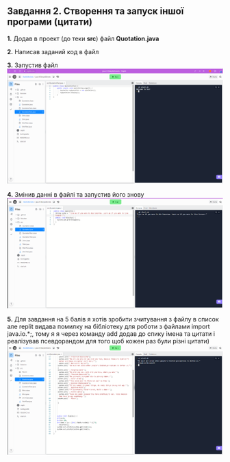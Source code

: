## Завдання 2. Створення та запуск іншої програми (цитати)

**1.** Додав в проект (до теки **src**) файл **Quotation.java**

**2.** Написав заданий код в файл 

**3.** Запустив файл ![Скріншот 2.1](https://github.com/ppc-ntu-khpi/java-0-DanyloDonets/blob/master/Solution/task%202.1.png)

**4.** Змінив данні в файлі та запустив його знову ![Скріншот 2.2](https://github.com/ppc-ntu-khpi/java-0-DanyloDonets/blob/master/Solution/task%202.2.png)

**5.** Для завдання на 5 балів я хотів зробити зчитування з файлу в список але replit видава помилку на бібліотеку для роботи з файлами import java.io.*;, тому я я через команду add додав до спику імена та цитати і реалізував псевдорандом для того щоб кожен раз були різні цитати) ![Скріншот 2.3](https://github.com/ppc-ntu-khpi/java-0-DanyloDonets/blob/master/Solution/task%202.3.png)
